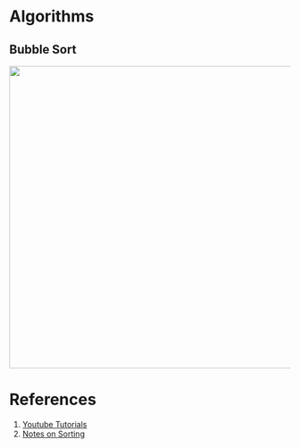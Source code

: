# Algorithms
## Bubble Sort
<p align="center">
  <img width="770" height="542" src="https://user-images.githubusercontent.com/64830745/81653725-c0237600-9452-11ea-84b3-c9514613b1fe.gif"></img>
</p>


# References
1. [Youtube Tutorials](https://www.youtube.com/channel/UCWr4ecy8tuk6ClCAIN9H8Rw)
2. [Notes on Sorting](https://www.geeksforgeeks.org/sorting-algorithms/)
